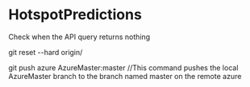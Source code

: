 # HotspotPredictions



Check when the API query returns nothing 

git reset --hard origin/<branch name>

git push azure AzureMaster:master //This command pushes the local AzureMaster branch to the branch named master on the remote azure
